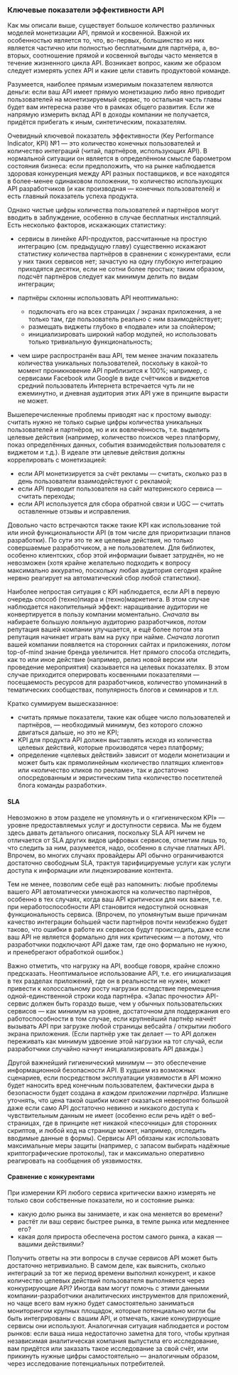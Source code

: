 ### Ключевые показатели эффективности API

Как мы описали выше, существует большое количество различных моделей монетизации API, прямой и косвенной. Важной их особенностью является то, что, во-первых, большинство из них является частично или полностью бесплатными для партнёра, а, во-вторых, соотношение прямой и косвенной выгоды часто меняется в течение жизненного цикла API. Возникает вопрос, каким же образом следует измерять успех API и какие цели ставить продуктовой команде.

Разумеется, наиболее прямым измеримым показателем являются деньги: если ваш API имеет прямую монетизацию либо явно приводит пользователей на монетизируемый сервис, то остальная часть главы будет вам интересна разве что в рамках общего развития. Если же напрямую измерить вклад API в доходы компании не получается, придётся прибегать к иным, синтетическим, показателям.

Очевидный ключевой показатель эффективности (Key Performance Indicator, KPI) №1 — это количество конечных пользователей и количество интеграций (читай, партнёров, использующих API). В нормальной ситуации он является в определённом смысле барометром состояния бизнеса: если предположить, что на рынке наблюдается здоровая конкуренция между API разных поставщиков, и все находятся в более-менее одинаковом положении, то количество использующих API разработчиков (и как производная — конечных пользователей) и есть главный показатель успеха продукта.

Однако чистые цифры количества пользователей и партнёров могут вводить в заблуждение, особенно в случае бесплатных инсталляций. Есть несколько факторов, искажающих статистику:

  * сервисы в линейке API-продуктов, рассчитанные на простую интеграцию (см. предыдущую главу) существенно искажают статистику количества партнёров в сравнении с конкурентами, если у них таких сервисов нет; зачастую на одну глубокую интеграцию приходятся десятки, если не сотни более простых; таким образом, подсчёт партнёров следует как минимум делить по видам интеграции;

  * партнёры склонны использовать API неоптимально:

      * подключать его на всех страницах / экранах приложения, а не только там, где пользователь реально с ним взаимодействует;
      * размещать виджеты глубоко в «подвале» или за спойлером;
      * инициализировать широкий набор модулей, но использовать только тривиальную функциональность;

  * чем шире распространён ваш API, тем менее значим показатель количества уникальных пользователей, поскольку в какой-то момент проникновение API приблизится к 100%; например, с сервисами Facebook или Google в виде счётчиков и виджетов средний пользователь Интернета встречается чуть ли не ежеминутно, и дневная аудитория этих API уже в принципе вырасти не может.

Вышеперечисленные проблемы приводят нас к простому выводу: считать нужно не только сырые цифры количества уникальных пользователей и партнёров, но и их вовлечённость, т.е. выделить целевые действия (например, количество поисков через платформу, показ определённых данных, события взаимодействия пользователя с виджетом и т.д.). В идеале эти целевые действия должны коррелировать с монетизацией:

  * если API монетизируется за счёт рекламы — считать, сколько раз в день пользователи взаимодействуют с рекламой;
  * если API приводит пользователя на сайт материнского сервиса — считать переходы;
  * если API используется для сбора обратной связи и UGC — считать оставленные отзывы и исправления.

Довольно часто встречаются также такие KPI как использование той или иной функциональности API (в том числе для приоритизации планов разработки). По сути это те же целевые действия, но только совершаемые разработчиком, а не пользователем. Для библиотек, особенно клиентских, сбор этой информации бывает затруднён, но не невозможен (хотя крайне желательно подходить к вопросу максимально аккуратно, поскольку любая аудитория сегодня крайне нервно реагирует на автоматический сбор любой статистики).

Наиболее непростая ситуация с KPI наблюдается, если API в первую очередь способ (техно)пиара и (техно)маркетинга. В этом случае наблюдается накопительный эффект: наращивание аудитории не конвертируется в пользу компании моментально. *Сначала* вы набираете большую лояльную аудиторию разработчиков, *потом* репутация вашей компании улучшается, и ещё более потом эта репутация начинает играть вам на руку при найме. *Сначала* логотип вашей компании появляется на сторонних сайтах и приложениях, *потом* top-of-mind знание бренда увеличится. Нет прямого способа отследить, как то или иное действие (например, релиз новой версии или проведение мероприятия) сказывается на целевых показателях. В этом случае приходится оперировать косвенными показателями — посещаемость ресурсов для разработчиков, количество упоминаний в тематических сообществах, популярность блогов и семинаров и т.п.

Кратко суммируем вышесказанное:
  * считать прямые показатели, такие как общее число пользователей и партнёров, — необходимый минимум, без которого сложно двигаться дальше, но это не KPI;
  * KPI для продукта API должен выставлять исходя из количества целевых действий, которые производятся через платформу;
  * определение «целевых действий» зависит от модели монетизации и может быть как прямолинейным «количество платящих клиентов» или «количество кликов по рекламе», так и достаточно опосредованным и эвристическим типа «количество посетителей блога команды разработки».

#### SLA

Невозможно в этом разделе не упомянуть и о «гигиеническом KPI» — уровне предоставляемых услуг и доступности сервиса. Мы не будем здесь давать детального описания, поскольку SLA API ничем не отличается от SLA других видов цифровых сервисов, отметим лишь то, что следить за ним, разумеется, надо, особенно в случае платных API. Впрочем, во многих случаях провайдеры API обычно ограничиваются достаточно свободным SLA, трактуя тарифицируемые услуги как услуги доступа к информации или лицензирование контента.

Тем не менее, позволим себе ещё раз напомнить: любые проблемы вашего API автоматически умножаются на количество партнёров, особенно в тех случаях, когда ваш API критически для них важен, т.е. при неработоспособности API становится недоступной основная функциональность сервиса. (Впрочем, по упомянутым выше причинам качество интеграции бо́льшей части партнёров почти неизбежно будет таково, что ошибки в работе их сервисов будут происходить, даже если ваш API не является формально для них критическим — а потому, что разработчики подключают API даже там, где оно формально не нужно, и пренебрегают обработкой ошибок.)

Важно отметить, что нагрузку на API, вообще говоря, крайне сложно предсказать. Неоптимальное использование API, т.е. его инициализация в тех разделах приложений, где он в реальности не нужен, может привести к колоссальному росту нагрузки вследствие перемещения одной-единственной строки кода партнёра. «Запас прочности» API-сервис должен быть гораздо выше, чем у обычных пользовательских сервисов — как минимум на уровне, достаточном для поддержания его работоспособности в том случае, если крупнейший партнёр начнёт вызывать API при загрузке любой страницы вебсайта / открытии любого экрана приложения. (Если партнёр уже так делает — то API должен переживать как минимум удвоение этой нагрузки на тот случай, если разработчики случайно начнут инициализировать API дважды.)

Другой важнейший гигиенический минимум — это обеспечение информационной безопасности API. В худшем из возможных сценариев, если посредством эксплуатации уязвимости в API можно будет наносить вред конечным пользователем, фактически дыра в безопасности будет создана *в каждом приложении партнёра*. Излишне уточнять, что цена такой ошибки может оказаться невероятно большой даже если само API достаточно невинно и никакого доступа к чувствительным данным не имеет (особенно если речь идёт о веб-страницах, где в принципе нет никакой «песочницы» для сторонних скриптов, и любой код на странице может, например, отследить вводимые данные в формы). Сервисы API обязаны как использовать максимальные меры защиты (например, с запасом выбирать надёжные криптографические протоколы), так и максимально оперативно реагировать на сообщения об уязвимостях.

#### Сравнение с конкурентами

При измерении KPI любого сервиса критически важно измерять не только свои собственные показатели, но и состояние рынка:
  * какую долю рынка вы занимаете, и как она меняется во времени?
  * растёт ли ваш сервис быстрее рынка, в темпе рынка или медленнее его?
  * какая доля прироста обеспечена ростом самого рынка, а какая — вашими действиями?

Получить ответы на эти вопросы в случае сервисов API может быть достаточно нетривиально. В самом деле, как выяснить, сколько интеграций за тот же период времени выполнил конкурент, и какое количество целевых действий пользователя выполняется через конкурирующие API? Иногда вам могут помочь с этими данными компании-разработчики аналитических инструментов для приложений, но чаще всего вам нужно будет самостоятельно заниматься мониторингом крупных площадок, которые потенциально могли бы быть интегрированы с вашим API, и отмечать, какие конкурирующие сервисы они используют. Аналогичная ситуация наблюдается и ростом рынков: если ваша ниша недостаточно заметна для того, чтобы крупная независимая аналитическая компания выпустила его исследование, вам придётся или заказать такое исследование за свой счёт, или прикинуть нужные цифры самостоятельно — аналогичным образом, через исследование потенциальных потребителей.